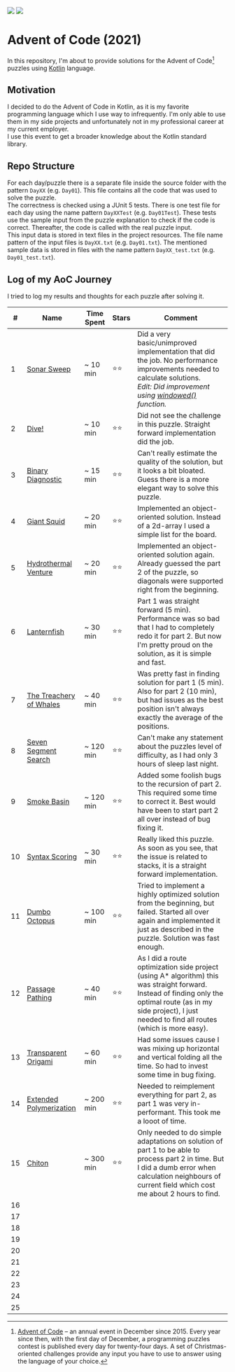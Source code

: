 ![](https://img.shields.io/static/v1?label=%F0%9F%93%85%20Completed%20Days&message=15&color=blue&style=flat-square)
![](https://img.shields.io/static/v1?label=%E2%AD%90%20Gained%20Stars&message=30&color=yellow&style=flat-square)
  
# Advent of Code (2021)
In this repository, I'm about to provide solutions for the Advent of Code[^aoc] puzzles using [Kotlin][kotlin] language.

## Motivation
I decided to do the Advent of Code in Kotlin, as it is my favorite programming language which I use way to infrequently. I'm only
able to use them in my side projects and unfortunately not in my professional career at my current employer.  
I use this event to get a broader knowledge about the Kotlin standard library.

## Repo Structure
For each day/puzzle there is a separate file inside the source folder with the pattern `DayXX` (e.g. `Day01`). This file contains
all the code that was used to solve the puzzle.  
The correctness is checked using a JUnit 5 tests. There is one test file for each day using the name pattern `DayXXTest` (e.g. 
`Day01Test`). These tests use the sample input from the puzzle explanation to check if the code is correct. Thereafter, the 
code is called with the real puzzle input.  
This input data is stored in text files in the project resources. The file name pattern of the input files is `DayXX.txt` 
(e.g. `Day01.txt`). The mentioned sample data is stored in files with the name pattern `DayXX_test.txt` (e.g. `Day01_test.txt`).

## Log of my AoC Journey
I tried to log my results and thoughts for each puzzle after solving it.

| #   | Name                          | Time Spent | Stars | Comment                                                                                                                                                                                                              |  
|-----|-------------------------------|------------|-------|----------------------------------------------------------------------------------------------------------------------------------------------------------------------------------------------------------------------|
| 1   | [Sonar Sweep][1]              | ~ 10 min   | ⭐⭐    | Did a very basic/unimproved implementation that did the job. No performance improvements needed to calculate solutions.<br/>_Edit: Did improvement using [windowed()][windowed] function._                           |
| 2   | [Dive!][2]                    | ~ 10 min   | ⭐⭐    | Did not see the challenge in this puzzle. Straight forward implementation did the job.                                                                                                                               |
| 3   | [Binary Diagnostic][3]        | ~ 15 min   | ⭐⭐    | Can't really estimate the quality of the solution, but it looks a bit bloated. Guess there is a more elegant way to solve this puzzle.                                                                               |
| 4   | [Giant Squid][4]              | ~ 20 min   | ⭐⭐    | Implemented an object-oriented solution. Instead of a 2d-array I used a simple list for the board.                                                                                                                   |
| 5   | [Hydrothermal Venture][5]     | ~ 20 min   | ⭐⭐    | Implemented an object-oriented solution again. Already guessed the part 2 of the puzzle, so diagonals were supported right from the beginning.                                                                       |
| 6   | [Lanternfish][6]              | ~ 30 min   | ⭐⭐    | Part 1 was straight forward (5 min). Performance was so bad that I had to completely redo it for part 2. But now I'm pretty proud on the solution, as it is simple and fast.                                         |
| 7   | [The Treachery of Whales][7]  | ~ 40 min   | ⭐⭐    | Was pretty fast in finding solution for part 1 (5 min). Also for part 2 (10 min), but had issues as the best position isn't always exactly the average of the positions.                                             |
| 8   | [Seven Segment Search][8]     | ~ 120 min  | ⭐⭐    | Can't make any statement about the puzzles level of difficulty, as I had only 3 hours of sleep last night.                                                                                                           |
| 9   | [Smoke Basin][9]              | ~ 120 min  | ⭐⭐    | Added some foolish bugs to the recursion of part 2. This required some time to correct it. Best would have been to start part 2 all over instead of bug fixing it.                                                   |
| 10  | [Syntax Scoring][10]          | ~ 30 min   | ⭐⭐    | Really liked this puzzle. As soon as you see, that the issue is related to stacks, it is a straight forward implementation.                                                                                          |
| 11  | [Dumbo Octopus][11]           | ~ 100 min  | ⭐⭐    | Tried to implement a highly optimized solution from the beginning, but failed. Started all over again and implemented it just as described in the puzzle. Solution was fast enough.                                  |
| 12  | [Passage Pathing][12]         | ~ 40 min   | ⭐⭐    | As I did a route optimization side project (using A* algorithm) this was straight forward. Instead of finding only the optimal route (as in my side project), I just needed to find all routes (which is more easy). |
| 13  | [Transparent Origami][13]     | ~ 60 min   | ⭐⭐    | Had some issues cause I was mixing up horizontal and vertical folding all the time. So had to invest some time in bug fixing.                                                                                        |
| 14  | [Extended Polymerization][14] | ~ 200 min  | ⭐⭐    | Needed to reimplement everything for part 2, as part 1 was very in-performant. This took me a looot of time.                                                                                                         |
| 15  | [Chiton][15]                  | ~ 300 min  | ⭐⭐    | Only needed to do simple adaptations on solution of part 1 to be able to process part 2 in time. But I did a dumb error when calculation neighbours of current field which cost me about 2 hours to find.            |
| 16  |                               |            |       |                                                                                                                                                                                                                      |
| 17  |                               |            |       |                                                                                                                                                                                                                      |
| 18  |                               |            |       |                                                                                                                                                                                                                      |
| 19  |                               |            |       |                                                                                                                                                                                                                      |
| 20  |                               |            |       |                                                                                                                                                                                                                      |
| 21  |                               |            |       |                                                                                                                                                                                                                      |
| 22  |                               |            |       |                                                                                                                                                                                                                      |
| 23  |                               |            |       |                                                                                                                                                                                                                      |
| 24  |                               |            |       |                                                                                                                                                                                                                      |
| 25  |                               |            |       |                                                                                                                                                                                                                      |

[^aoc]:
    [Advent of Code][aoc] – an annual event in December since 2015.
    Every year since then, with the first day of December, a programming puzzles contest is published every day for twenty-four days.
    A set of Christmas-oriented challenges provide any input you have to use to answer using the language of your choice.

[aoc]: https://adventofcode.com
[kotlin]: https://kotlinlang.org
[windowed]: https://kotlinlang.org/api/latest/jvm/stdlib/kotlin.collections/windowed.html

[1]: https://adventofcode.com/2021/day/1
[2]: https://adventofcode.com/2021/day/2
[3]: https://adventofcode.com/2021/day/3
[4]: https://adventofcode.com/2021/day/4
[5]: https://adventofcode.com/2021/day/5
[6]: https://adventofcode.com/2021/day/6
[7]: https://adventofcode.com/2021/day/7
[8]: https://adventofcode.com/2021/day/8
[9]: https://adventofcode.com/2021/day/9
[10]: https://adventofcode.com/2021/day/10
[11]: https://adventofcode.com/2021/day/11
[12]: https://adventofcode.com/2021/day/12
[13]: https://adventofcode.com/2021/day/13
[14]: https://adventofcode.com/2021/day/14
[15]: https://adventofcode.com/2021/day/15
[16]: https://adventofcode.com/2021/day/16
[17]: https://adventofcode.com/2021/day/17
[18]: https://adventofcode.com/2021/day/18
[19]: https://adventofcode.com/2021/day/19
[20]: https://adventofcode.com/2021/day/20
[21]: https://adventofcode.com/2021/day/21
[22]: https://adventofcode.com/2021/day/22
[23]: https://adventofcode.com/2021/day/23
[24]: https://adventofcode.com/2021/day/24
[25]: https://adventofcode.com/2021/day/25
